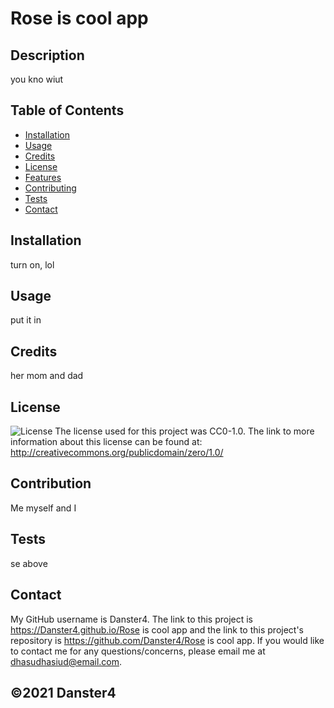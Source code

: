 
  # Rose is cool app

  ## Description
  
  you kno wiut

  ## Table of Contents
  * [Installation](#installation)
  * [Usage](#usage)
  * [Credits](#credits)
  * [License](#license)
  * [Features](#features)
  * [Contributing](#contributing)
  * [Tests](#tests)
  * [Contact](#contact)
  
  ## Installation
  turn on, lol

  ## Usage
  put it in

  ## Credits
  her mom and dad
  
  ## License
  ![License](https://img.shields.io/badge/License-CC0%201.0-lightgrey.svg)  The license used for this project was CC0-1.0. The link to more information about this license can be found at: 
  http://creativecommons.org/publicdomain/zero/1.0/
  
  ## Contribution
  Me myself and I

  ## Tests
  se above

  ## Contact
  
  My GitHub username is Danster4. The link to this project is https://Danster4.github.io/Rose is cool app
  and the link to this project's repository is https://github.com/Danster4/Rose is cool app.
  If you would like to contact me for any questions/concerns, please email me at dhasudhasiud@email.com. 

  ## ©️2021 Danster4
